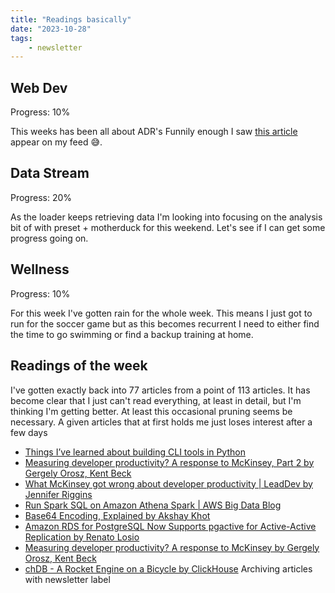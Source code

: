 ```yaml
---
title: "Readings basically"
date: "2023-10-28"
tags: 
    - newsletter
---
```


## Web Dev

Progress: 10%

This weeks has been all about ADR's Funnily enough I saw [this article](https://www.infoq.com/articles/architectural-decision-record-purpose/) appear on my feed 😅.

## Data Stream

Progress: 20%

As the loader keeps retrieving data I'm looking into focusing on the analysis bit of with preset + motherduck for this weekend. Let's see if I can get some progress going on.

## Wellness

Progress: 10%

For this week I've gotten rain for the whole week. This means I just got to run for the soccer game but as this becomes recurrent I need to either find the time to go swimming or find a backup training at home.

## Readings of the week

I've gotten exactly back into 77 articles from a point of 113 articles. It has become clear that I just can't read everything, at least in detail, but I'm thinking I'm getting better. At least this occasional pruning seems be necessary. A given articles that at first holds me just loses interest after a few days

- [Things I’ve learned about building CLI tools in Python](https://simonwillison.net/2023/Sep/30/cli-tools-python)
- [Measuring developer productivity? A response to McKinsey, Part 2 by Gergely Orosz, Kent Beck](https://newsletter.pragmaticengineer.com/p/measuring-developer-productivity-part-2)
- [What McKinsey got wrong about developer productivity | LeadDev by Jennifer Riggins](https://leaddev.com/process/what-mckinsey-got-wrong-about-developer-productivity)
- [Run Spark SQL on Amazon Athena Spark | AWS Big Data Blog](https://aws.amazon.com/blogs/big-data/run-spark-sql-on-amazon-athena-spark)
- [Base64 Encoding, Explained by Akshay Khot](https://www.akshaykhot.com/base64-encoding-explained)
- [Amazon RDS for PostgreSQL Now Supports pgactive for Active-Active Replication by Renato Losio](https://www.infoq.com/news/2023/10/rds-postgresql-pgactive)
- [Measuring developer productivity? A response to McKinsey by Gergely Orosz, Kent Beck](https://newsletter.pragmaticengineer.com/p/measuring-developer-productivity)
- [chDB - A Rocket Engine on a Bicycle by ClickHouse](https://clickhouse.com/blog/chdb-embedded-clickhouse-rocket-engine-on-a-bicycle)
Archiving articles with newsletter label
